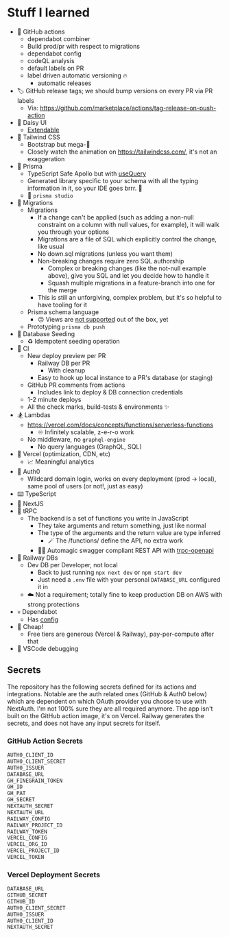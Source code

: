 # Stuff I learned

* 🤖 GitHub actions
  * dependabot combiner
  * Build prod/pr with respect to migrations
  * dependabot config
  * codeQL analysis
  * default labels on PR
  * label driven automatic versioning 🔥
    * automatic releases
* 🏷️ GitHub release tags; we should bump versions on every PR via PR labels
  * Via: <https://github.com/marketplace/actions/tag-release-on-push-action>
* 🌼 Daisy UI
  * [Extendable](https://github.com/frankhereford/katamino/blob/main/tailwind.config.cjs#L5-L10)
* 💨 Tailwind CSS
  * Bootstrap but mega-🍄
  * Closely watch the animation on <https://tailwindcss.com/>, it's not an exaggeration
* 🌈 Prisma
  * TypeScript Safe Apollo but with [useQuery](https://tanstack.com/query/v4/docs/reference/useQuery)
  * Generated library specific to your schema with all the typing information in it, so your IDE goes brrr. 💪
  * 🔬 `prisma studio`
* 🧩 Migrations
  * Migrations
    * If a change can't be applied (such as adding a non-null constraint on a column with null values, for example), it will walk you through your options
    * Migrations are a file of SQL which explicitly control the change, like usual
    * No down.sql migrations (unless you want them)
    * Non-breaking changes require zero SQL authorship
      * Complex or breaking changes (like the not-null example above), give you SQL and let you decide how to handle it
      * Squash multiple migrations in a feature-branch into one for the merge
    * This is still an unforgiving, complex problem, but it's so helpful to have tooling for it
  * Prisma schema language
    * 😔 Views are [not supported](https://github.com/prisma/prisma/issues/678) out of the box, yet
  * Prototyping `prisma db push`
* 🌱 Database Seeding
  * ♻️ Idempotent seeding operation
* 🚀 CI
  * New deploy preview per PR
    * Railway DB per PR
      * With cleanup
    * Easy to hook up local instance to a PR's database (or staging)
  * GitHub PR comments from actions
    * Includes link to deploy & DB connection credentials
  * 1-2 minute deploys
  * All the check marks, build-tests & environments ✨
* 🏂 Lambdas
  * <https://vercel.com/docs/concepts/functions/serverless-functions>
    * ♾️ Infinitely scalable, z-e-r-o work
  * No middleware, no `graphql-engine`
    * No query languages (GraphQL, SQL)
* 🤖 Vercel (optimization, CDN, etc)
  * 📈 Meaningful analytics
* 🔑 Auth0
  * Wildcard domain login, works on every deployment (prod → local), same pool of users (or not!, just as easy)
* ⌨️ TypeScript
* 🔺 NextJS
* 🔭 tRPC
  * The backend is a set of functions you write in JavaScript 
    * They take arguments and return something, just like normal
    * The type of the arguments and the return value are type inferred
      * 🪄 The /functions/ define the API, no extra work
    * 🧙‍♀️ Automagic swagger compliant REST API with [trpc-openapi](https://github.com/jlalmes/trpc-openapi)
* 🚄 Railway DBs
  * Dev DB per Developer, not local
    * Back to just running `npx next dev` or `npm start dev`
    * Just need a `.env` file with your personal `DATABASE_URL` configured it in
  * ☁️ Not a requirement; totally fine to keep production DB on AWS with strong protections
* 💀 Dependabot
  * Has [config](https://docs.github.com/en/code-security/dependabot/dependabot-version-updates/configuration-options-for-the-dependabot.yml-file)
* 🤑 Cheap!
  * Free tiers are generous (Vercel & Railway), pay-per-compute after that
* 🐛 VSCode debugging


## Secrets

The repository has the following secrets defined for its actions and
integrations. Notable are the auth related ones (GitHub & Auth0 below) which are
dependent on which OAuth provider you choose to use with NextAuth. I'm not 100%
sure they are all required anymore. The app isn't built on the GitHub action
image, it's on Vercel. Railway generates the secrets, and does not have any
input secrets for itself.

### GitHub Action Secrets

```bash
AUTH0_CLIENT_ID
AUTH0_CLIENT_SECRET
AUTH0_ISSUER
DATABASE_URL
GH_FINEGRAIN_TOKEN
GH_ID
GH_PAT
GH_SECRET
NEXTAUTH_SECRET
NEXTAUTH_URL
RAILWAY_CONFIG
RAILWAY_PROJECT_ID
RAILWAY_TOKEN
VERCEL_CONFIG
VERCEL_ORG_ID
VERCEL_PROJECT_ID
VERCEL_TOKEN
```

### Vercel Deployment Secrets

```bash
DATABASE_URL
GITHUB_SECRET
GITHUB_ID
AUTH0_CLIENT_SECRET
AUTH0_ISSUER
AUTH0_CLIENT_ID
NEXTAUTH_SECRET
```
